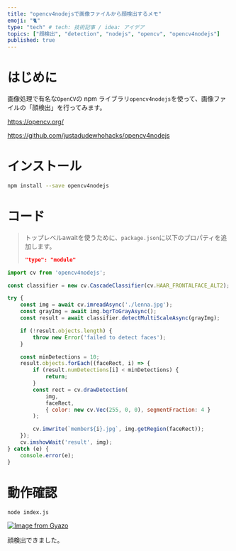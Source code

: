 ```yaml
---
title: "opencv4nodejsで画像ファイルから顔検出するメモ"
emoji: "🐈"
type: "tech" # tech: 技術記事 / idea: アイデア
topics: ["顔検出", "detection", "nodejs", "opencv", "opencv4nodejs"]
published: true
---
```


# はじめに

画像処理で有名な`OpenCV`の npm ライブラリ`opencv4nodejs`を使って、画像ファイルの「顔検出」を行ってみます。

https://opencv.org/

https://github.com/justadudewhohacks/opencv4nodejs

# インストール

```bash
npm install --save opencv4nodejs
```

# コード

> トップレベルawaitを使うために、`package.json`に以下のプロパティを追加します。
> 
> ```json
> "type": "module"
> ```

```javascript
import cv from 'opencv4nodejs';

const classifier = new cv.CascadeClassifier(cv.HAAR_FRONTALFACE_ALT2);

try {
    const img = await cv.imreadAsync('./lenna.jpg');
    const grayImg = await img.bgrToGrayAsync();
    const result = await classifier.detectMultiScaleAsync(grayImg);

    if (!result.objects.length) {
        throw new Error('failed to detect faces');
    }

    const minDetections = 10;
    result.objects.forEach((faceRect, i) => {
        if (result.numDetections[i] < minDetections) {
            return;
        }
        const rect = cv.drawDetection(
            img,
            faceRect,
            { color: new cv.Vec(255, 0, 0), segmentFraction: 4 }
        );

        cv.imwrite(`member${i}.jpg`, img.getRegion(faceRect));
    });
    cv.imshowWait('result', img);   
} catch (e) {
    console.error(e);
}
```

# 動作確認

```bash
node index.js
```

[![Image from Gyazo](https://i.gyazo.com/887241bf833faa98ebef0dff1822f34e.jpg)](https://gyazo.com/887241bf833faa98ebef0dff1822f34e)

顔検出できました。
